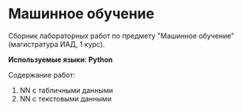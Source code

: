 # Машинное обучение
Сборник лабораторных работ по предмету "Машинное обучение" (магистратура ИАД, 1 курс).

**Используемые языки: Python**

Содержание работ:
1) NN с табличными данными
2) NN с текстовыми данными